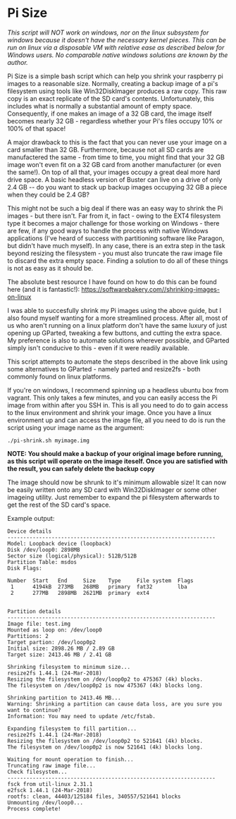 # Pi Size


*This script will NOT work on windows, nor on the linux subsystem for windows because it doesn't have the necessary kernel pieces.  This can be run on linux via a disposable VM with relative ease as described below for Windows users.  No comparable native windows solutions are known by the author.*

Pi Size is a simple bash script which can help you shrink your raspberry pi images to a reasonable size.  Normally, creating a backup image of a pi's filesystem using tools like Win32DiskImager produces a raw copy.  This raw copy is an exact replicate of the SD card's contents.  Unfortunately, this includes what is normally a substantial amount of empty space.  Consequently, if one makes an image of a 32 GB card, the image itself becomes nearly 32 GB - regardless whether your Pi's files occupy 10% or 100% of that space!  

A major drawback to this is the fact that you can never use your image on a card smaller than 32 GB.  Furthermore, because not all SD cards are manufactered the same -  from time to time, you might find that your 32 GB image won't even fit on a 32 GB card from another manufacturer (or even the same!).  On top of all that, your images occupy a great deal more hard drive space.  A basic headless version of Buster can live on a drive of only  2.4 GB -- do you want to stack up backup images occupying 32 GB a piece when they could be 2.4 GB?

This might not be such a big deal if there was an easy way to shrink the Pi images - but there isn't.  Far from it, in fact - owing to the EXT4 filesystem type it becomes a major challenge for those working on Windows - there are few, if any good ways to handle the process with native Windows applications (I've heard of success with partitioning software like Paragon, but didn't have much myself).  In any case, there is an extra step in the task beyond resizing the filesystem - you must also truncate the raw image file to discard the extra empty space.  Finding a solution to do all of these things is not as easy as it should be.

The absolute best resource I have found on how to do this can be found here (and it is fantastic!):
https://softwarebakery.com//shrinking-images-on-linux

I was  able to succesfully shrink my Pi images using the above guide, but I also found myself wanting for a more streamlined process.  After all, most of us who aren't running on a linux platform don't have the same luxury of just opening up GParted, tweaking a few buttons, and cutting the extra space.  My preference is also to automate solutions wherever possible, and GParted simply isn't conducive to this - even if it were readily available.

This script attempts to automate the steps described in the above link using some alternatives to GParted - namely parted and resize2fs - both commonly found on linux platforms.

If you're on windows, I recommend spinning up a headless ubuntu box from vagrant.  This only takes a few minutes, and you can easily access the Pi image from within after you SSH in.  This is all you need to do to gain access to the linux environment and shrink your image.  Once you have a linux environment up and can access the image file, all you need to do is run the script using your image name as the argument:

`./pi-shrink.sh myimage.img`

**NOTE: You should make a backup of your original image before running, as this script will operate on the image iteself.  Once you are satisfied with the result, you can safely delete the backup copy**

The image should now be shrunk to it's minimum allowable size! It can now be easily written onto any SD card with Win32DiskImager or some other imageing utility.  Just remember to expand the pi filesystem afterwards to get the rest of the SD card's space.


Example output:

```
Device details
------------------------------------------------------------------
Model: Loopback device (loopback)
Disk /dev/loop0: 2898MB
Sector size (logical/physical): 512B/512B
Partition Table: msdos
Disk Flags:

Number  Start   End     Size    Type     File system  Flags
 1      4194kB  273MB   268MB   primary  fat32        lba
 2      277MB   2898MB  2621MB  primary  ext4


Partition details
------------------------------------------------------------------
Image file: test.img
Mounted as loop on: /dev/loop0
Partitions: 2
Target partion: /dev/loop0p2
Initial size: 2898.26 MB / 2.89 GB
Target size: 2413.46 MB / 2.41 GB

Shrinking filesystem to minimum size...
resize2fs 1.44.1 (24-Mar-2018)
Resizing the filesystem on /dev/loop0p2 to 475367 (4k) blocks.
The filesystem on /dev/loop0p2 is now 475367 (4k) blocks long.

Shrinking partition to 2413.46 MB...
Warning: Shrinking a partition can cause data loss, are you sure you want to continue?
Information: You may need to update /etc/fstab.

Expanding filesystem to fill partition...
resize2fs 1.44.1 (24-Mar-2018)
Resizing the filesystem on /dev/loop0p2 to 521641 (4k) blocks.
The filesystem on /dev/loop0p2 is now 521641 (4k) blocks long.

Waiting for mount operation to finish...
Truncating raw image file...
Check filesystem...
------------------------------------------------------------------
fsck from util-linux 2.31.1
e2fsck 1.44.1 (24-Mar-2018)
rootfs: clean, 44403/125184 files, 340557/521641 blocks
Unmounting /dev/loop0...
Process complete!
```